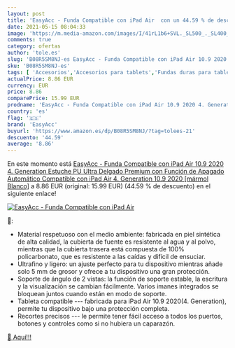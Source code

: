 ```yaml
---
layout: post
title: 'EasyAcc - Funda Compatible con iPad Air  con un 44.59 % de descuento'
date: 2021-05-15 08:04:33
image: 'https://m.media-amazon.com/images/I/41rL1b6+SVL._SL500_._SL400_.jpg'
comments: true
category: ofertas
author: 'tole.es'
slug: 'B08R5SM8NJ-es EasyAcc - Funda Compatible con iPad Air 10.9 2020 4....'
sku: 'B08R5SM8NJ-es'
tags: [ 'Accesorios','Accesorios para tablets','Fundas duras para tablets','Fundas para tablets','Informática','easyacc','ipad', ]
actualPrice: 8.86 EUR
currency: EUR
price: 8.86
comparePrice: 15.99 EUR
prodname: 'EasyAcc - Funda Compatible con iPad Air 10.9 2020 4. Generation   Estuche PU Ultra Delgado Premium con Función de Apagado Automático Compatible con iPad Air 4. Generation 10.9 2020 [mármol Blanco]'
country: 'es'
flag: '🇪🇸'
brand: 'EasyAcc'
buyurl: 'https://www.amazon.es/dp/B08R5SM8NJ/?tag=tolees-21'
descuento: '44.59'
average: '8.86'
---
```


En este momento está [EasyAcc - Funda Compatible con iPad Air 10.9 2020 4. Generation   Estuche PU Ultra Delgado Premium con Función de Apagado Automático Compatible con iPad Air 4. Generation 10.9 2020 [mármol Blanco]](https://www.amazon.es/dp/B08R5SM8NJ/?tag=tolees-21) a 8.86 EUR (original: 15.99 EUR) (44.59 %  de descuento) en el siguiente enlace!

[![EasyAcc - Funda Compatible con iPad Air ](https://m.media-amazon.com/images/I/41rL1b6+SVL._SL500_._SL400_.jpg)](https://www.amazon.es/dp/B08R5SM8NJ/?tag=tolees-21)

🔎:

- Material respetuoso con el medio ambiente: fabricada en piel sintética de alta calidad, la cubierta de fuente es resistente al agua y al polvo, mientras que la cubierta trasera está compuesta de 100% policarbonato, que es resistente a las caídas y difícil de ensuciar.
- Ultrafino y ligero: un ajuste perfecto para tu dispositivo mientras añade solo 5 mm de grosor y ofrece a tu dispositivo una gran protección.
- Soporte de ángulo de 2 vistas: la función de soporte estable, la escritura y la visualización se cambian fácilmente. Varios imanes integrados se bloquean juntos cuando están en modo de soporte.
- Tableta compatible --- fabricada para iPad Air 10.9 2020(4. Generation), permite tu dispositivo bajo una protección completa.
- Recortes precisos --- le permite tener fácil acceso a todos los puertos, botones y controles como si no hubiera un caparazón.

[🛒 Aquí!!!](https://www.amazon.es/dp/B08R5SM8NJ/?tag=tolees-21)
